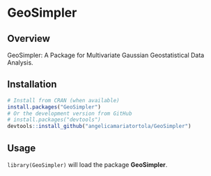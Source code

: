 
# GeoSimpler

## Overview

GeoSimpler: A Package for Multivariate Gaussian Geostatistical Data
Analysis.

## Installation

``` r
# Install from CRAN (when available)
install.packages("GeoSimpler")
# Or the development version from GitHub
# install.packages("devtools")
devtools::install_github("angelicamariatortola/GeoSimpler")
```

## Usage

`library(GeoSimpler)` will load the package **GeoSimpler**.
